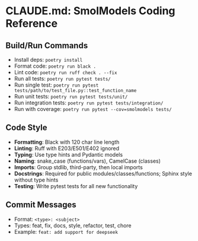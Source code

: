 # CLAUDE.md: SmolModels Coding Reference

## Build/Run Commands
- Install deps: `poetry install`
- Format code: `poetry run black .`
- Lint code: `poetry run ruff check . --fix`
- Run all tests: `poetry run pytest tests/`
- Run single test: `poetry run pytest tests/path/to/test_file.py::test_function_name`
- Run unit tests: `poetry run pytest tests/unit/`
- Run integration tests: `poetry run pytest tests/integration/`
- Run with coverage: `poetry run pytest --cov=smolmodels tests/`

## Code Style
- **Formatting**: Black with 120 char line length
- **Linting**: Ruff with E203/E501/E402 ignored
- **Typing**: Use type hints and Pydantic models
- **Naming**: snake_case (functions/vars), CamelCase (classes)
- **Imports**: Group stdlib, third-party, then local imports
- **Docstrings**: Required for public modules/classes/functions; Sphinx style without type hints
- **Testing**: Write pytest tests for all new functionality

## Commit Messages
- Format: `<type>: <subject>`
- Types: feat, fix, docs, style, refactor, test, chore
- Example: `feat: add support for deepseek`
